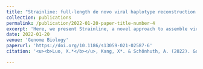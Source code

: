 ```yaml
---
title: "Strainline: full-length de novo viral haplotype reconstruction from noisy long reads"
collection: publications
permalink: /publication/2022-01-20-paper-title-number-4
excerpt: 'Here, we present Strainline, a novel approach to assemble viral haplotypes from noisy long reads without a reference genome. Strainline is the first approach to provide strain-resolved, full-length de novo assemblies of viral quasispecies from noisy third-generation sequencing data. Benchmarking on simulated and real datasets of varying complexity and diversity confirm this novelty and demonstrate the superiority of Strainline.'
date: 2022-01-20
venue: 'Genome Biology'
paperurl: 'https://doi.org/10.1186/s13059-021-02587-6'
citation: '<u><b>Luo, X.*</b></u>, Kang, X*. & Schönhuth, A. (2022). &quot;Strainline: full-length de novo viral haplotype reconstruction from noisy long reads.&quot; <i> Genome Biology</i>. 23, 29.'

---
```


